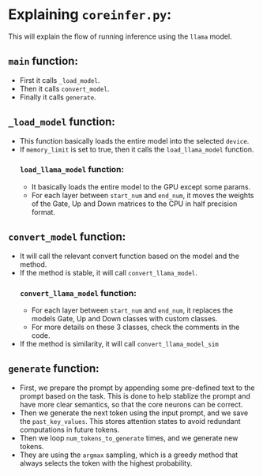 # Explaining `coreinfer.py`:

This will explain the flow of running inference using the `llama` model. 

## `main` function:
- First it calls `_load_model`.
- Then it calls `convert_model`.
- Finally it calls `generate`.


## `_load_model` function:
- This function basically loads the entire model into the selected `device`.
- If `memory_limit` is set to true, then it calls the `load_llama_model` function.
    ### `load_llama_model` function:
    - It basically loads the entire model to the GPU except some params.
    - For each layer between `start_num` and `end_num`, it moves the weights of the Gate, Up and Down matrices to the CPU in half precision format.

## `convert_model` function:
- It will call the relevant convert function based on the model and the method.
- If the method is stable, it will call `convert_llama_model`.
    ### `convert_llama_model` function:
    - For each layer between `start_num` and `end_num`, it replaces the models Gate, Up and Down classes with custom classes.
    - For more details on these 3 classes, check the comments in the code.
- If the method is similarity, it will call `convert_llama_model_sim`

## `generate` function:
- First, we prepare the prompt by appending some pre-defined text to the prompt based on the task. This is done to help stablize the prompt and have more clear semantics, so that the core neurons can be correct.
- Then we generate the next token using the input prompt, and we save the `past_key_values`. This stores attention states to avoid redundant computations in future tokens.
- Then we loop `num_tokens_to_generate` times, and we generate new tokens.
- They are using the `argmax` sampling, which is a greedy method that always selects the token with the highest probability.